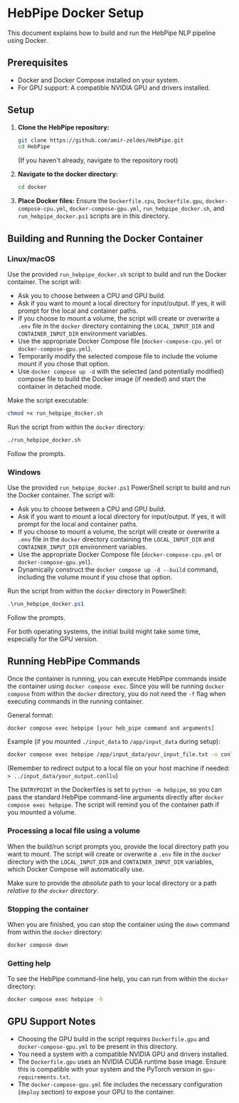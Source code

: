 # HebPipe Docker Setup

This document explains how to build and run the HebPipe NLP pipeline using Docker.

## Prerequisites

*   Docker and Docker Compose installed on your system.
*   For GPU support: A compatible NVIDIA GPU and drivers installed.

## Setup

1.  **Clone the HebPipe repository:**
    ```bash
    git clone https://github.com/amir-zeldes/HebPipe.git
    cd HebPipe
    ```
    (If you haven't already, navigate to the repository root)

2.  **Navigate to the docker directory:**
    ```bash
    cd docker
    ```

3.  **Place Docker files:** Ensure the `Dockerfile.cpu`, `Dockerfile.gpu`, `docker-compose-cpu.yml`, `docker-compose-gpu.yml`, `run_hebpipe_docker.sh`, and `run_hebpipe_docker.ps1` scripts are in this directory.

## Building and Running the Docker Container

### Linux/macOS

Use the provided `run_hebpipe_docker.sh` script to build and run the Docker container. The script will:
*   Ask you to choose between a CPU and GPU build.
*   Ask if you want to mount a local directory for input/output. If yes, it will prompt for the local and container paths.
*   If you choose to mount a volume, the script will create or overwrite a `.env` file in the `docker` directory containing the `LOCAL_INPUT_DIR` and `CONTAINER_INPUT_DIR` environment variables.
*   Use the appropriate Docker Compose file (`docker-compose-cpu.yml` or `docker-compose-gpu.yml`).
*   Temporarily modify the selected compose file to include the volume mount if you chose that option.
*   Use `docker compose up -d` with the selected (and potentially modified) compose file to build the Docker image (if needed) and start the container in detached mode.

Make the script executable:
```bash
chmod +x run_hebpipe_docker.sh
```

Run the script from within the `docker` directory:
```bash
./run_hebpipe_docker.sh
```
Follow the prompts.

### Windows

Use the provided `run_hebpipe_docker.ps1` PowerShell script to build and run the Docker container. The script will:
*   Ask you to choose between a CPU and GPU build.
*   Ask if you want to mount a local directory for input/output. If yes, it will prompt for the local and container paths.
*   If you choose to mount a volume, the script will create or overwrite a `.env` file in the `docker` directory containing the `LOCAL_INPUT_DIR` and `CONTAINER_INPUT_DIR` environment variables.
*   Use the appropriate Docker Compose file (`docker-compose-cpu.yml` or `docker-compose-gpu.yml`).
*   Dynamically construct the `docker compose up -d --build` command, including the volume mount if you chose that option.

Run the script from within the `docker` directory in PowerShell:
```powershell
.\run_hebpipe_docker.ps1
```
Follow the prompts.

For both operating systems, the initial build might take some time, especially for the GPU version.

## Running HebPipe Commands

Once the container is running, you can execute HebPipe commands inside the container using `docker compose exec`. Since you will be running `docker compose` from within the `docker` directory, you do not need the `-f` flag when executing commands in the running container.

General format:
```bash
docker compose exec hebpipe [your heb_pipe command and arguments]
```

Example (if you mounted `./input_data` to `/app/input_data` during setup):
```bash
docker compose exec hebpipe /app/input_data/your_input_file.txt -o conllu
```
(Remember to redirect output to a local file on your host machine if needed: `> ../input_data/your_output.conllu`)

The `ENTRYPOINT` in the Dockerfiles is set to `python -m hebpipe`, so you can pass the standard HebPipe command-line arguments directly after `docker compose exec hebpipe`. The script will remind you of the container path if you mounted a volume.

### Processing a local file using a volume

When the build/run script prompts you, provide the local directory path you want to mount. The script will create or overwrite a `.env` file in the `docker` directory with the `LOCAL_INPUT_DIR` and `CONTAINER_INPUT_DIR` variables, which Docker Compose will automatically use.

Make sure to provide the *absolute* path to your local directory or a path *relative to the `docker` directory*.

### Stopping the container

When you are finished, you can stop the container using the `down` command from within the `docker` directory:

```bash
docker compose down
```

### Getting help

To see the HebPipe command-line help, you can run from within the `docker` directory:

```bash
docker compose exec hebpipe -h
```

## GPU Support Notes

*   Choosing the GPU build in the script requires `Dockerfile.gpu` and `docker-compose-gpu.yml` to be present in this directory.
*   You need a system with a compatible NVIDIA GPU and drivers installed.
*   The `Dockerfile.gpu` uses an NVIDIA CUDA runtime base image. Ensure this is compatible with your system and the PyTorch version in `gpu-requirements.txt`.
*   The `docker-compose-gpu.yml` file includes the necessary configuration (`deploy` section) to expose your GPU to the container.
